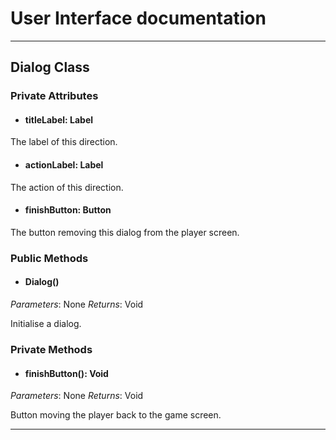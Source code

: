 # User Interface documentation
---

## Dialog Class

### Private Attributes 
- #### titleLabel: Label
The label of this direction.
- #### actionLabel: Label
The action of this direction.
- #### finishButton: Button
The button removing this dialog from the player screen.

### Public Methods 
- #### Dialog()
*Parameters*: None
*Returns*: Void

Initialise a dialog.

### Private Methods
- #### finishButton(): Void
*Parameters*: None
*Returns*: Void

Button moving the player back to the game screen.

---
